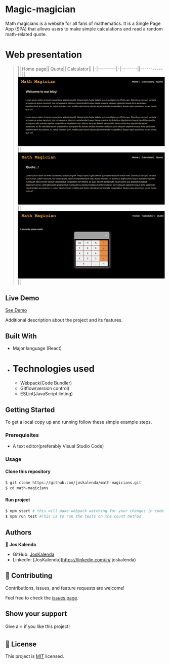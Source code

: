 # Magic-magician

Math magicians is a website for all fans of mathematics. It is a Single Page App (SPA) that allows users to make simple calculations and read a random math-related quote.

# Web presentation

> || Home page|| Quote|| Calculator||
> |-|---------|-|--------||-----------||
> || ![Screenshot1](./asset/hom.png) || ![Screenshot1](./asset/kot.png) || ![Screenshot1](./asset/calk.png)||

## Live Demo

[See Demo](https://vibrant-swartz-ad7f63.netlify.app/)


Additional description about the project and its features.

## Built With

- Major language (React)

- # Technologies used

  - Webpack(Code Bundler)
  - Gitflow(version control)
  - ESLint(JavaScript linting)

## Getting Started

To get a local copy up and running follow these simple example steps.

### Prerequisites
 - A text editor(preferably Visual Studio Code)

### Usage
#### Clone this repository

```bash
$ git clone https://github.com/joskalenda/math-magicians.git
$ cd math-magicians
```
#### Run project

```bash
$ npm start # this will make webpack watching for your changes in code
$ npm run test #This is to run the tests on the count method
```

## Authors

👤 **Jos Kalenda**

- GitHub: [JosKalenda](https://github.com/joskalenda)
- LinkedIn: [JosKalenda](https://linkedin.com/in/ joskalenda)

## 🤝 Contributing

Contributions, issues, and feature requests are welcome!

Feel free to check the [issues page](https://github.com/joskalenda/math-magicians/issues).

## Show your support

Give a ⭐️ if you like this project!

## 📝 License

This project is [MIT](https://opensource.org/licenses/MIT) licensed.